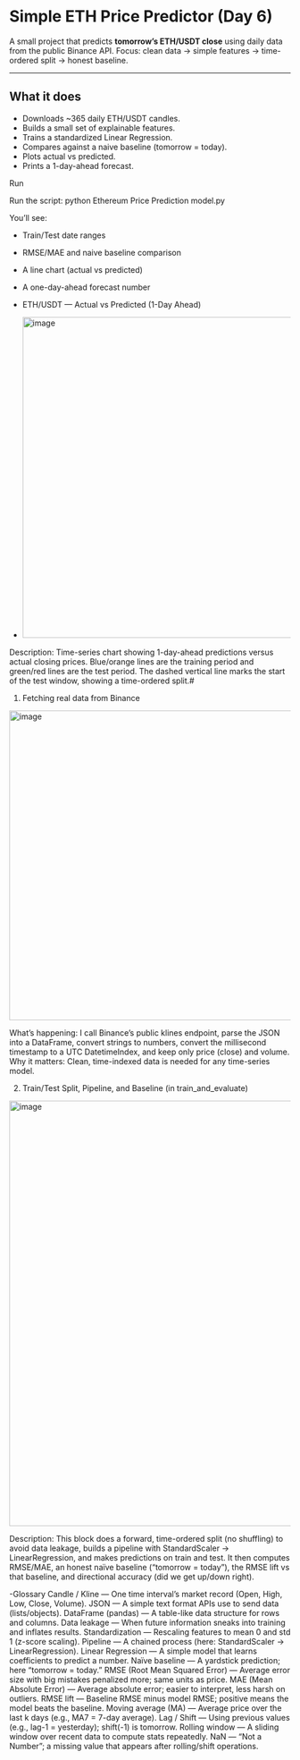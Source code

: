 # Simple ETH Price Predictor (Day 6)

A small project that predicts **tomorrow’s ETH/USDT close** using daily data from the public Binance API. Focus: clean data → simple features → time-ordered split → honest baseline.

---

## What it does
- Downloads ~365 daily ETH/USDT candles.
- Builds a small set of explainable features.
- Trains a standardized Linear Regression.
- Compares against a naive baseline (tomorrow = today).
- Plots actual vs predicted.
- Prints a 1-day-ahead forecast.

Run

Run the script: python Ethereum Price Prediction model.py

You’ll see:

- Train/Test date ranges
- RMSE/MAE and naive baseline comparison
- A line chart (actual vs predicted)
- A one-day-ahead forecast number

- ETH/USDT — Actual vs Predicted (1-Day Ahead)
- <img width="1202" height="574" alt="image" src="https://github.com/user-attachments/assets/1365200f-9363-4312-8dcc-b026e3a10bbf" />

Description: Time-series chart showing 1-day-ahead predictions versus actual closing prices. Blue/orange lines are the training period and green/red lines are the test period. The dashed vertical line marks the start of the test window, showing a time-ordered split.#

1) Fetching real data from Binance

<img width="1036" height="554" alt="image" src="https://github.com/user-attachments/assets/b3813d61-dfae-4f66-912e-374d5612be6c" />

What’s happening: I call Binance’s public klines endpoint, parse the JSON into a DataFrame, convert strings to numbers, convert the millisecond timestamp to a UTC DatetimeIndex, and keep only price (close) and volume.
Why it matters: Clean, time-indexed data is needed for any time-series model.

2) Train/Test Split, Pipeline, and Baseline (in train_and_evaluate)

<img width="976" height="761" alt="image" src="https://github.com/user-attachments/assets/ce786bac-2ca7-461d-acd7-dbfa5a29c2df" />

Description: This block does a forward, time-ordered split (no shuffling) to avoid data leakage, builds a pipeline with StandardScaler → LinearRegression, and makes predictions on train and test. It then computes RMSE/MAE, an honest naïve baseline (“tomorrow = today”), the RMSE lift vs that baseline, and directional accuracy (did we get up/down right).

-Glossary
Candle / Kline — One time interval’s market record (Open, High, Low, Close, Volume).
JSON — A simple text format APIs use to send data (lists/objects).
DataFrame (pandas) — A table-like data structure for rows and columns.
Data leakage — When future information sneaks into training and inflates results.
Standardization — Rescaling features to mean 0 and std 1 (z-score scaling).
Pipeline — A chained process (here: StandardScaler → LinearRegression).
Linear Regression — A simple model that learns coefficients to predict a number.
Naïve baseline — A yardstick prediction; here “tomorrow = today.”
RMSE (Root Mean Squared Error) — Average error size with big mistakes penalized more; same units as price.
MAE (Mean Absolute Error) — Average absolute error; easier to interpret, less harsh on outliers.
RMSE lift — Baseline RMSE minus model RMSE; positive means the model beats the baseline.
Moving average (MA) — Average price over the last k days (e.g., MA7 = 7-day average).
Lag / Shift — Using previous values (e.g., lag-1 = yesterday); shift(-1) is tomorrow.
Rolling window — A sliding window over recent data to compute stats repeatedly.
NaN — “Not a Number”; a missing value that appears after rolling/shift operations.
